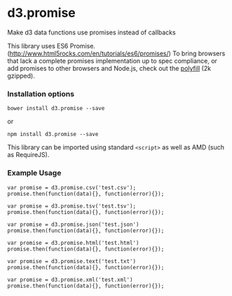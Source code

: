 d3.promise
==========

Make d3 data functions use promises instead of callbacks

This library uses ES6 Promise. (http://www.html5rocks.com/en/tutorials/es6/promises/)
To bring browsers that lack a complete promises implementation up to spec compliance, or add promises to other browsers and Node.js, check out the [polyfill](https://github.com/jakearchibald/ES6-Promises#readme) (2k gzipped).

### Installation options

```
bower install d3.promise --save
```

or

```
npm install d3.promise --save
```

This library can be imported using standard `<script>` as well as AMD (such as RequireJS).

### Example Usage

```
var promise = d3.promise.csv('test.csv');
promise.then(function(data){}, function(error){});

var promise = d3.promise.tsv('test.tsv');
promise.then(function(data){}, function(error){});

var promise = d3.promise.json('test.json')
promise.then(function(data){}, function(error){});

var promise = d3.promise.html('test.html')
promise.then(function(data){}, function(error){});

var promise = d3.promise.text('test.txt')
promise.then(function(data){}, function(error){});

var promise = d3.promise.xml('test.xml')
promise.then(function(data){}, function(error){});

```
